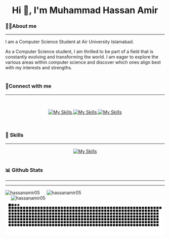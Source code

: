 <h1 align="center">Hi 👋, I'm Muhammad Hassan Amir</h1>

<p align="center"></p>

<h3>💁‍♂️About me</h3>
<hr>
<p>I am a Computer Science Student at Air University Islamabad.</p>
As a Computer Science student, I am thrilled to be part of a field that is constantly evolving and transforming the world. I am eager to explore the various areas within computer science and discover which ones align best with my interests and strengths.
<br><br>

<h3 align="left">📱Connect with me</h3>
<hr>
<br>
<p align="center" display:"flex" >
	<a href="https://www.linkedin.com/in/muhammadhassanamir/">
 	 <img align="center" src="https://skillicons.dev/icons?i=linkedin" alt="My Skills">
	</a>
 	<a href="mailto:hassanamir0506@gmail.com">
 	 <img align="center" src="https://skillicons.dev/icons?i=gmail" alt="My Skills">
	</a>
	<a href="https://x.com/Hassanamir0506">
 	 <img align="center" src="https://skillicons.dev/icons?i=twitter" alt="My Skills">
	</a>
</p>
<br>




<h3 align="left">🚀 Skills</h3>
<hr>
<!-- Center-aligned table -->
<div style="text-align: center;">
	<a href="https://muhammad-hassan-amir.vercel.app" style="text-align:center;">
        <img align="center" height="60px" src="https://skillicons.dev/icons?i=ts,js,python,react,redux,firebase,tailwind,materialui,html,css,bootstrap,cpp" alt="My Skills">
	</a>
</div>


</div>
<br>

<h3 align="left">📊 Github Stats</h3>
<hr>
<p align="center">
	<hr>
	<div align="row">
	<img src="https://github-readme-streak-stats.herokuapp.com/?user=hassanamir05&theme=blue-green" alt="hassanamir05" />
	&emsp;
		<img src="https://github-readme-stats.vercel.app/api?username=hassanamir05&theme=blue-green" alt="hassanamir05" />
	<br>
	&emsp;
		<img src="https://github-readme-stats.vercel.app/api/top-langs/?username=hassanamir05&theme=blue-green" alt="hassanamir05" />
		<img src="https://raw.githubusercontent.com/hassanamir05/hassanamir05/output/snake.svg" alt="Snake animation" />
	</div>
	
</p>
<br>
